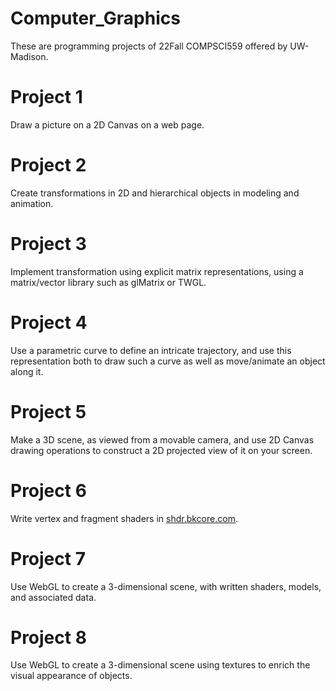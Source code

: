 # **Computer_Graphics**
These are programming projects of 22Fall COMPSCI559 offered by UW-Madison.

# Project 1
Draw a picture on a 2D Canvas on a web page.

# Project 2
Create transformations in 2D and hierarchical objects in modeling and animation.

# Project 3
Implement transformation using explicit matrix representations, using a matrix/vector library such as glMatrix or TWGL.

# Project 4
Use a parametric curve to define an intricate trajectory, and use this representation both to draw such a curve as well as move/animate an object along it.

# Project 5
Make a 3D scene, as viewed from a movable camera, and use 2D Canvas drawing operations to construct a 2D projected view of it on your screen.

# Project 6
Write vertex and fragment shaders in [shdr.bkcore.com](http://shdr.bkcore.com/).

# Project 7
Use WebGL to create a 3-dimensional scene, with written shaders, models, and associated data.

# Project 8
Use WebGL to create a 3-dimensional scene using textures to enrich the visual appearance of objects.

